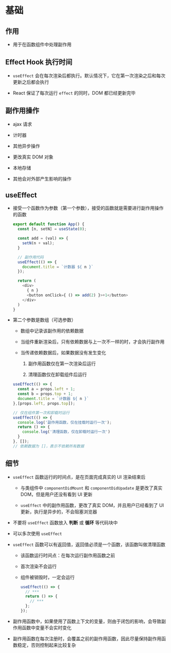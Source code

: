 # 基础

## 作用

  - 用于在函数组件中处理副作用

## Effect Hook 执行时间

  - `useEffect` 会在每次渲染后都执行。默认情况下，它在第一次渲染之后和每次更新之后都会执行

  - React 保证了每次运行 `effect` 的同时，DOM 都已经更新完毕

## 副作用操作

  - ajax 请求

  - 计时器

  - 其他异步操作

  - 更改真实 DOM 对象

  - 本地存储

  - 其他会对外部产生影响的操作

## useEffect

  - 接受一个函数作为参数（第一个参数），接受的函数就是需要进行副作用操作的函数

    ```javascript
    export default function App() {
      const [n, setN] = useState(0);

      const add = (val) => {
        setN(n + val);
      }

      // 副作用代码
      useEffect(() => {
        document.title = `计数器 ${ n }`
      });

      return (
        <div>
          { n }
          <button onClick={ () => add(2) }>+1</button>
        </div>
      )
    }
    ```

  - 第二个参数是数组（可选参数）

      - 数组中记录该副作用的依赖数据

      - 当组件重新渲染后，只有依赖数据与上一次不一样的时，才会执行副作用

      - 当传递依赖数据后，如果数据没有发生变化

        1.  副作用函数仅在第一次渲染后运行

        2.  清理函数仅在卸载组件后运行

    ```javascript
    useEffect(() => {
      const a = props.left + 1;
      const b = props.top + 1;
      document.title = `计数器 ${ n }`
    },[props.left, props.top]);
    ```

    ```javascript
    // 仅在组件第一次和卸载时运行
    useEffect(() => {
      console.log('副作用函数，仅在挂载时运行一次');
      return () => {
        console.log('清理函数，仅在卸载时运行一次')
      }
    }, []);
    // 依赖数据为 []，表示不依赖所有数据
    ```

## 细节

  - `useEffect` 函数运行的时间点，是在页面完成真实的 UI 渲染结束后

      - 与类组件中 `componentDidMount` 和 `componentDidUpadate` 是更改了真实 DOM，但是用户还没有看到 UI 更新

      - `useEffect` 中的副作用函数，更改了真实 DOM，并且用户已经看到了 UI 更新，执行是异步的，不会阻塞浏览器

  - 不要将 `useEffect` 函数放入 **判断** 或 **循环** 等代码块中

  - 可以多次使用 `useEffect`

  - `useEffect` 函数可以有返回值，返回值必须是一个函数，该函数叫做清理函数

      - 该函数运行时间点：在每次运行副作用函数之前

      - 首次渲染不会运行

      - 组件被销毁时，一定会运行

        ```javascript
        useEffect(() => {
          // ***
          return () => {
            // ***
          };
        });
        ```

  - 副作用函数中，如果使用了函数上下文的变量，则由于闭包的影响，会导致副作用函数中变量不会实时变化

  - 副作用函数在每次注册时，会覆盖之前的副作用函数，因此尽量保持副作用函数稳定，否则控制起来比较复杂
